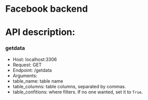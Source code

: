 # Facebook backend

# API description: 


### getdata
- Host: localhost:3306
- Request: GET
- Endpoint: /getdata
- Arguments:
 - table_name: table name
 - table_columns: table columns, separated by commas.
 - table_confitions: where filters. If no one wanted, set it to `True`.
